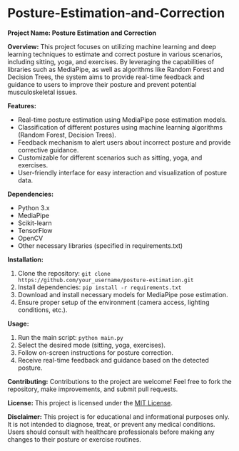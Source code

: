 # Posture-Estimation-and-Correction
**Project Name: Posture Estimation and Correction**

**Overview:**
This project focuses on utilizing machine learning and deep learning techniques to estimate and correct posture in various scenarios, including sitting, yoga, and exercises. By leveraging the capabilities of libraries such as MediaPipe, as well as algorithms like Random Forest and Decision Trees, the system aims to provide real-time feedback and guidance to users to improve their posture and prevent potential musculoskeletal issues.

**Features:**
- Real-time posture estimation using MediaPipe pose estimation models.
- Classification of different postures using machine learning algorithms (Random Forest, Decision Trees).
- Feedback mechanism to alert users about incorrect posture and provide corrective guidance.
- Customizable for different scenarios such as sitting, yoga, and exercises.
- User-friendly interface for easy interaction and visualization of posture data.

**Dependencies:**
- Python 3.x
- MediaPipe
- Scikit-learn
- TensorFlow
- OpenCV
- Other necessary libraries (specified in requirements.txt)

**Installation:**
1. Clone the repository: `git clone https://github.com/your_username/posture-estimation.git`
2. Install dependencies: `pip install -r requirements.txt`
3. Download and install necessary models for MediaPipe pose estimation.
4. Ensure proper setup of the environment (camera access, lighting conditions, etc.).

**Usage:**
1. Run the main script: `python main.py`
2. Select the desired mode (sitting, yoga, exercises).
3. Follow on-screen instructions for posture correction.
4. Receive real-time feedback and guidance based on the detected posture.

**Contributing:**
Contributions to the project are welcome! Feel free to fork the repository, make improvements, and submit pull requests.

**License:**
This project is licensed under the [MIT License](LICENSE).


**Disclaimer:**
This project is for educational and informational purposes only. It is not intended to diagnose, treat, or prevent any medical conditions. Users should consult with healthcare professionals before making any changes to their posture or exercise routines.
